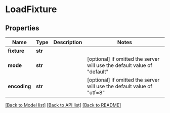 # LoadFixture


## Properties
Name | Type | Description | Notes
------------ | ------------- | ------------- | -------------
**fixture** | **str** |  | 
**mode** | **str** |  | [optional]  if omitted the server will use the default value of "default"
**encoding** | **str** |  | [optional]  if omitted the server will use the default value of "utf=8"

[[Back to Model list]](../README.md#documentation-for-models) [[Back to API list]](../README.md#documentation-for-api-endpoints) [[Back to README]](../README.md)


